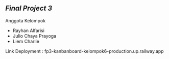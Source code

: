 ## _Final Project 3_

Anggota Kelompok

- Rayhan Alfarisi
- Julio Chaya Prayoga
- Liem Charlie

Link Deployment : fp3-kanbanboard-kelompok6-production.up.railway.app
